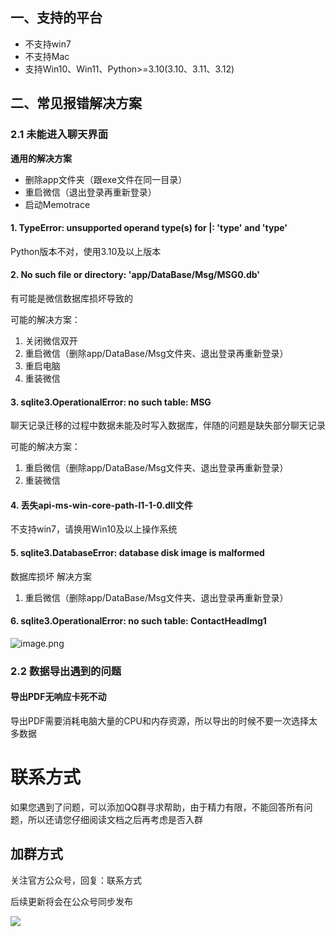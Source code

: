 ## 一、支持的平台

* 不支持win7
* 不支持Mac
* 支持Win10、Win11、Python>=3.10(3.10、3.11、3.12)

## 二、常见报错解决方案

### 2.1 未能进入聊天界面

**通用的解决方案**
* 删除app文件夹（跟exe文件在同一目录）
* 重启微信（退出登录再重新登录）
* 启动Memotrace

#### 1. TypeError: unsupported operand type(s) for |: 'type' and 'type'

Python版本不对，使用3.10及以上版本

#### 2. No such file or directory: 'app/DataBase/Msg/MSG0.db'
    
有可能是微信数据库损坏导致的

可能的解决方案：
1. 关闭微信双开
2. 重启微信（删除app/DataBase/Msg文件夹、退出登录再重新登录）
3. 重启电脑
4. 重装微信

#### 3. sqlite3.OperationalError: no such table: MSG

聊天记录迁移的过程中数据未能及时写入数据库，伴随的问题是缺失部分聊天记录

可能的解决方案：
1. 重启微信（删除app/DataBase/Msg文件夹、退出登录再重新登录）
2. 重装微信

#### 4. 丢失api-ms-win-core-path-l1-1-0.dll文件
不支持win7，请换用Win10及以上操作系统
    
#### 5. sqlite3.DatabaseError: database disk image is malformed

数据库损坏
解决方案
1. 重启微信（删除app/DataBase/Msg文件夹、退出登录再重新登录）

#### 6. sqlite3.OperationalError: no such table: ContactHeadImg1

    
![image.png](https://blog.lc044.love/static/img/a5dd90b7614ee0301e8c7a06d059bc48.image.webp)

### 2.2 数据导出遇到的问题

#### 导出PDF无响应卡死不动
    
导出PDF需要消耗电脑大量的CPU和内存资源，所以导出的时候不要一次选择太多数据
    
# 联系方式

如果您遇到了问题，可以添加QQ群寻求帮助，由于精力有限，不能回答所有问题，所以还请您仔细阅读文档之后再考虑是否入群

## 加群方式

关注官方公众号，回复：联系方式

后续更新将会在公众号同步发布

![](https://blog.lc044.love/static/img/3fd32f1732a2c8f53a7eb923472b8f19.clipboard-2023-12-18.webp)